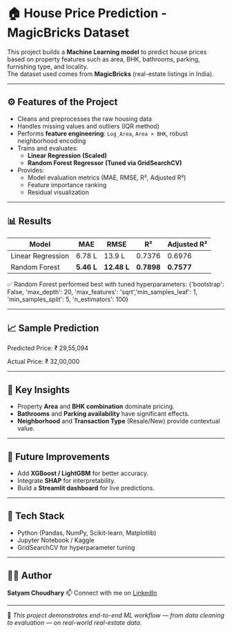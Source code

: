 # 🏠 House Price Prediction - MagicBricks Dataset

This project builds a **Machine Learning model** to predict house prices based on property features such as area, BHK, bathrooms, parking, furnishing type, and locality.  
The dataset used comes from **MagicBricks** (real-estate listings in India).

---

## ⚙️ Features of the Project
- Cleans and preprocesses the raw housing data  
- Handles missing values and outliers (IQR method)  
- Performs **feature engineering**: `Log_Area`, `Area × BHK`, robust neighborhood encoding  
- Trains and evaluates:
  - **Linear Regression (Scaled)**
  - **Random Forest Regressor (Tuned via GridSearchCV)**
- Provides:
  - Model evaluation metrics (MAE, RMSE, R², Adjusted R²)
  - Feature importance ranking
  - Residual visualization

---

## 📊 Results
| Model | MAE | RMSE | R² | Adjusted R² |
|-------|-----|------|----|-------------|
| Linear Regression | 6.78 L | 13.9 L | 0.7376 | 0.6976 |
| Random Forest | **5.46 L** | **12.48 L** | **0.7898** | **0.7577** |

✅ Random Forest performed best with tuned hyperparameters:
{'bootstrap': False, 'max_depth': 20, 'max_features': 'sqrt','min_samples_leaf': 1, 'min_samples_split': 5, 'n_estimators': 100}

---

## 📈 Sample Prediction
Predicted Price: ₹ 29,55,094

Actual Price: ₹ 32,00,000

---

## 🧠 Key Insights
- Property **Area** and **BHK combination** dominate pricing.
- **Bathrooms** and **Parking availability** have significant effects.
- **Neighborhood** and **Transaction Type** (Resale/New) provide contextual value.

---

## 🚀 Future Improvements
- Add **XGBoost / LightGBM** for better accuracy.  
- Integrate **SHAP** for interpretability.  
- Build a **Streamlit dashboard** for live predictions.

---

## 🧰 Tech Stack
- Python (Pandas, NumPy, Scikit-learn, Matplotlib)
- Jupyter Notebook / Kaggle
- GridSearchCV for hyperparameter tuning

---

## 👨‍💻 Author
**Satyam Choudhary**
📫 Connect with me on [LinkedIn](https://www.linkedin.com/in/satyam-choudhary-114b89325)

---

📌 *This project demonstrates end-to-end ML workflow — from data cleaning to evaluation — on real-world real-estate data.*


